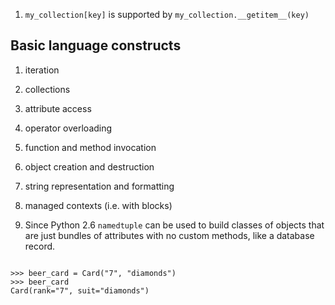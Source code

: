 1. `my_collection[key]` is supported by `my_collection.__getitem__(key)`

## Basic language constructs
1. iteration
2. collections
3. attribute access
4. operator overloading
5. function and method invocation
6. object creation and destruction
7. string representation and formatting
8. managed contexts (i.e. with blocks)


2. Since Python 2.6 `namedtuple` can be used to build classes of objects that are just 
bundles of attributes with no custom methods, like a database record.

```shell

>>> beer_card = Card("7", "diamonds")
>>> beer_card
Card(rank="7", suit="diamonds")
```


